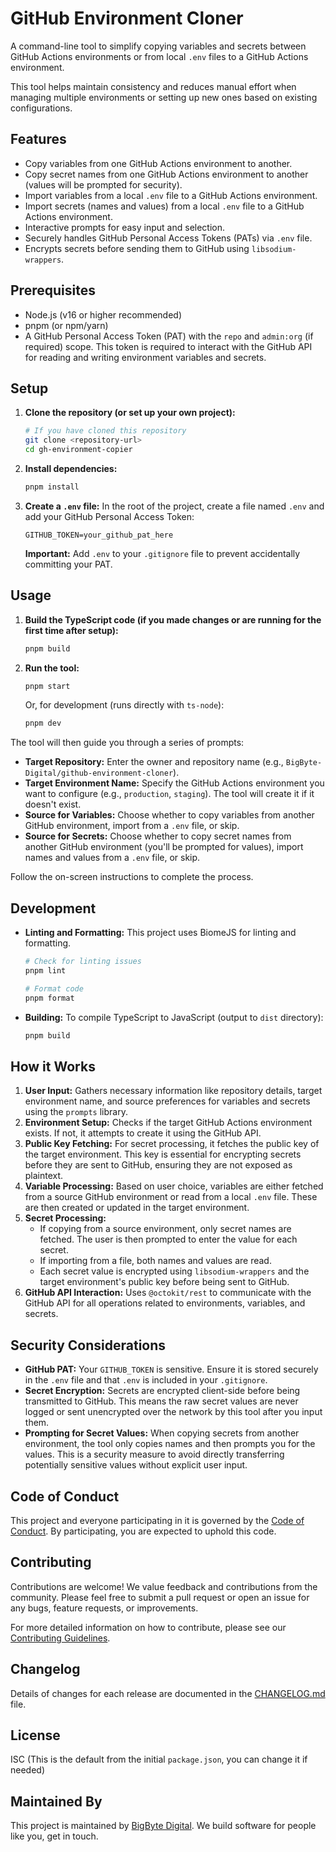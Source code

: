 # GitHub Environment Cloner

A command-line tool to simplify copying variables and secrets between GitHub Actions environments or from local `.env` files to a GitHub Actions environment.

This tool helps maintain consistency and reduces manual effort when managing multiple environments or setting up new ones based on existing configurations.

## Features

- Copy variables from one GitHub Actions environment to another.
- Copy secret names from one GitHub Actions environment to another (values will be prompted for security).
- Import variables from a local `.env` file to a GitHub Actions environment.
- Import secrets (names and values) from a local `.env` file to a GitHub Actions environment.
- Interactive prompts for easy input and selection.
- Securely handles GitHub Personal Access Tokens (PATs) via `.env` file.
- Encrypts secrets before sending them to GitHub using `libsodium-wrappers`.

## Prerequisites

- Node.js (v16 or higher recommended)
- pnpm (or npm/yarn)
- A GitHub Personal Access Token (PAT) with the `repo` and `admin:org` (if required) scope. This token is required to interact with the GitHub API for reading and writing environment variables and secrets.

## Setup

1.  **Clone the repository (or set up your own project):**

    ```bash
    # If you have cloned this repository
    git clone <repository-url>
    cd gh-environment-copier
    ```

2.  **Install dependencies:**

    ```bash
    pnpm install
    ```

3.  **Create a `.env` file:**
    In the root of the project, create a file named `.env` and add your GitHub Personal Access Token:
    ```env
    GITHUB_TOKEN=your_github_pat_here
    ```
    **Important:** Add `.env` to your `.gitignore` file to prevent accidentally committing your PAT.

## Usage

1.  **Build the TypeScript code (if you made changes or are running for the first time after setup):**

    ```bash
    pnpm build
    ```

2.  **Run the tool:**
    ```bash
    pnpm start
    ```
    Or, for development (runs directly with `ts-node`):
    ```bash
    pnpm dev
    ```

The tool will then guide you through a series of prompts:

- **Target Repository:** Enter the owner and repository name (e.g., `BigByte-Digital/github-environment-cloner`).
- **Target Environment Name:** Specify the GitHub Actions environment you want to configure (e.g., `production`, `staging`). The tool will create it if it doesn't exist.
- **Source for Variables:** Choose whether to copy variables from another GitHub environment, import from a `.env` file, or skip.
- **Source for Secrets:** Choose whether to copy secret names from another GitHub environment (you'll be prompted for values), import names and values from a `.env` file, or skip.

Follow the on-screen instructions to complete the process.

## Development

- **Linting and Formatting:** This project uses BiomeJS for linting and formatting.

  ```bash
  # Check for linting issues
  pnpm lint

  # Format code
  pnpm format
  ```

- **Building:** To compile TypeScript to JavaScript (output to `dist` directory):
  ```bash
  pnpm build
  ```

## How it Works

1.  **User Input:** Gathers necessary information like repository details, target environment name, and source preferences for variables and secrets using the `prompts` library.
2.  **Environment Setup:** Checks if the target GitHub Actions environment exists. If not, it attempts to create it using the GitHub API.
3.  **Public Key Fetching:** For secret processing, it fetches the public key of the target environment. This key is essential for encrypting secrets before they are sent to GitHub, ensuring they are not exposed as plaintext.
4.  **Variable Processing:** Based on user choice, variables are either fetched from a source GitHub environment or read from a local `.env` file. These are then created or updated in the target environment.
5.  **Secret Processing:**
    - If copying from a source environment, only secret names are fetched. The user is then prompted to enter the value for each secret.
    - If importing from a file, both names and values are read.
    - Each secret value is encrypted using `libsodium-wrappers` and the target environment's public key before being sent to GitHub.
6.  **GitHub API Interaction:** Uses `@octokit/rest` to communicate with the GitHub API for all operations related to environments, variables, and secrets.

## Security Considerations

- **GitHub PAT:** Your `GITHUB_TOKEN` is sensitive. Ensure it is stored securely in the `.env` file and that `.env` is included in your `.gitignore`.
- **Secret Encryption:** Secrets are encrypted client-side before being transmitted to GitHub. This means the raw secret values are never logged or sent unencrypted over the network by this tool after you input them.
- **Prompting for Secret Values:** When copying secrets from another environment, the tool only copies names and then prompts you for the values. This is a security measure to avoid directly transferring potentially sensitive values without explicit user input.

## Code of Conduct

This project and everyone participating in it is governed by the [Code of Conduct](CODE_OF_CONDUCT.md). By participating, you are expected to uphold this code.

## Contributing

Contributions are welcome! We value feedback and contributions from the community. Please feel free to submit a pull request or open an issue for any bugs, feature requests, or improvements.

For more detailed information on how to contribute, please see our [Contributing Guidelines](CONTRIBUTING.md).

## Changelog

Details of changes for each release are documented in the [CHANGELOG.md](CHANGELOG.md) file.

## License

ISC (This is the default from the initial `package.json`, you can change it if needed)

## Maintained By

This project is maintained by [BigByte Digital](https://bigbyte.digital). We build software for people like you, get in touch.
